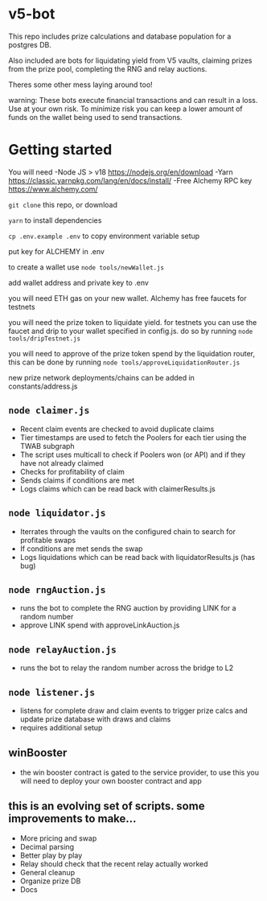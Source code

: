 # v5-bot

This repo includes prize calculations and database population for a postgres DB.

Also included are bots for liquidating yield from V5 vaults, claiming prizes from the prize pool, completing the RNG and relay auctions.

Theres some other mess laying around too!

warning: These bots execute financial transactions and can result in a loss. Use at your own risk. To minimize risk you can keep a lower amount of funds on the wallet being used to send transactions. 

# Getting started

You will need
-Node JS > v18 https://nodejs.org/en/download
-Yarn https://classic.yarnpkg.com/lang/en/docs/install/
-Free Alchemy RPC key https://www.alchemy.com/

`git clone` this repo, or download

`yarn` to install dependencies

`cp .env.example .env` to copy environment variable setup

put key for ALCHEMY in .env

to create a wallet use `node tools/newWallet.js`

add wallet address and private key to .env

you will need ETH gas on your new wallet. Alchemy has free faucets for testnets

you will need the prize token to liquidate yield. for testnets you can use the faucet and drip to your wallet specified in config.js. do so by running `node tools/dripTestnet.js`
 
you will need to approve of the prize token spend by the liquidation router, this can be done by running `node tools/approveLiquidationRouter.js`

new prize network deployments/chains can be added in constants/address.js

## `node claimer.js`

- Recent claim events are checked to avoid duplicate claims
- Tier timestamps are used to fetch the Poolers for each tier using the TWAB subgraph
- The script uses multicall to check if Poolers won (or API) and if they have not already claimed
- Checks for profitability of claim
- Sends claims if conditions are met
- Logs claims which can be read back with claimerResults.js

## `node liquidator.js`

- Iterrates through the vaults on the configured chain to search for profitable swaps
- If conditions are met sends the swap
- Logs liquidations which can be read back with liquidatorResults.js (has bug)

## `node rngAuction.js`
- runs the bot to complete the RNG auction by providing LINK for a random number
- approve LINK spend with approveLinkAuction.js

## `node relayAuction.js`
- runs the bot to relay the random number across the bridge to L2

## `node listener.js`
- listens for complete draw and claim events to trigger prize calcs and update prize database with draws and claims
- requires additional setup

## winBooster
- the win booster contract is gated to the service provider, to use this you will need to deploy your own booster contract and app

## this is an evolving set of scripts. some improvements to make...

- More pricing and swap
- Decimal parsing
- Better play by play
- Relay should check that the recent relay actually worked
- General cleanup
- Organize prize DB
- Docs

